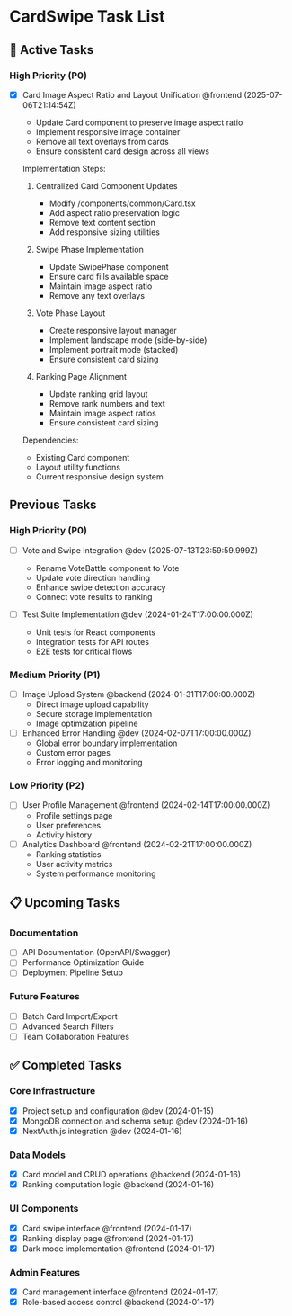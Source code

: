 # CardSwipe Task List

## 🔄 Active Tasks

### High Priority (P0)
- [x] Card Image Aspect Ratio and Layout Unification @frontend (2025-07-06T21:14:54Z)
  - Update Card component to preserve image aspect ratio
  - Implement responsive image container
  - Remove all text overlays from cards
  - Ensure consistent card design across all views

  Implementation Steps:
  1. Centralized Card Component Updates
     - Modify /components/common/Card.tsx
     - Add aspect ratio preservation logic
     - Remove text content section
     - Add responsive sizing utilities

  2. Swipe Phase Implementation
     - Update SwipePhase component
     - Ensure card fills available space
     - Maintain image aspect ratio
     - Remove any text overlays

  3. Vote Phase Layout
     - Create responsive layout manager
     - Implement landscape mode (side-by-side)
     - Implement portrait mode (stacked)
     - Ensure consistent card sizing

  4. Ranking Page Alignment
     - Update ranking grid layout
     - Remove rank numbers and text
     - Maintain image aspect ratios
     - Ensure consistent card sizing

  Dependencies:
  - Existing Card component
  - Layout utility functions
  - Current responsive design system

## Previous Tasks

### High Priority (P0)
- [ ] Vote and Swipe Integration @dev (2025-07-13T23:59:59.999Z)
  - Rename VoteBattle component to Vote
  - Update vote direction handling
  - Enhance swipe detection accuracy
  - Connect vote results to ranking

- [ ] Test Suite Implementation @dev (2024-01-24T17:00:00.000Z)
  - Unit tests for React components
  - Integration tests for API routes
  - E2E tests for critical flows

### Medium Priority (P1)
- [ ] Image Upload System @backend (2024-01-31T17:00:00.000Z)
  - Direct image upload capability
  - Secure storage implementation
  - Image optimization pipeline
- [ ] Enhanced Error Handling @dev (2024-02-07T17:00:00.000Z)
  - Global error boundary implementation
  - Custom error pages
  - Error logging and monitoring

### Low Priority (P2)
- [ ] User Profile Management @frontend (2024-02-14T17:00:00.000Z)
  - Profile settings page
  - User preferences
  - Activity history
- [ ] Analytics Dashboard @frontend (2024-02-21T17:00:00.000Z)
  - Ranking statistics
  - User activity metrics
  - System performance monitoring

## 📋 Upcoming Tasks

### Documentation
- [ ] API Documentation (OpenAPI/Swagger)
- [ ] Performance Optimization Guide
- [ ] Deployment Pipeline Setup

### Future Features
- [ ] Batch Card Import/Export
- [ ] Advanced Search Filters
- [ ] Team Collaboration Features

## ✅ Completed Tasks

### Core Infrastructure
- [x] Project setup and configuration @dev (2024-01-15)
- [x] MongoDB connection and schema setup @dev (2024-01-16)
- [x] NextAuth.js integration @dev (2024-01-16)

### Data Models
- [x] Card model and CRUD operations @backend (2024-01-16)
- [x] Ranking computation logic @backend (2024-01-16)

### UI Components
- [x] Card swipe interface @frontend (2024-01-17)
- [x] Ranking display page @frontend (2024-01-17)
- [x] Dark mode implementation @frontend (2024-01-17)

### Admin Features
- [x] Card management interface @frontend (2024-01-17)
- [x] Role-based access control @backend (2024-01-17)

